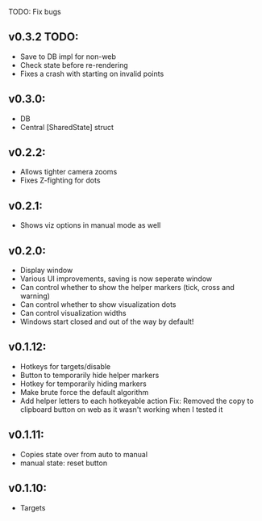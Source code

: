 
TODO: Fix bugs
## v0.3.2 TODO:
- Save to DB impl for non-web
- Check state before re-rendering
- Fixes a crash with starting on invalid points

## v0.3.0:
- DB
- Central [SharedState] struct

## v0.2.2:
- Allows tighter camera zooms
- Fixes Z-fighting for dots

## v0.2.1:
- Shows viz options in manual mode as well

## v0.2.0:
- Display window
- Various UI improvements, saving is now seperate window
- Can control whether to show the helper markers (tick, cross and warning)
- Can control whether to show visualization dots
- Can control visualization widths
- Windows start closed and out of the way by default!


## v0.1.12:
- Hotkeys for targets/disable
- Button to temporarily hide helper markers
- Hotkey for temporarily hiding markers
- Make brute force the default algorithm
- Add helper letters to each hotkeyable action
Fix: Removed the copy to clipboard button on web as it wasn't working when I tested it

## v0.1.11:
- Copies state over from auto to manual
- manual state: reset button

## v0.1.10:
- Targets
